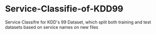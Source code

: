 Service-Classifie-of-KDD99
==========================

Service Classifre for KDD's 99 Dataset, which split both training and test datasets based on service names on new files
